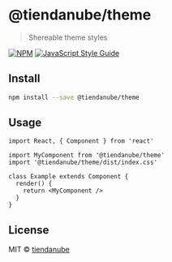 # @tiendanube/theme

> Shereable theme styles

[![NPM](https://img.shields.io/npm/v/@tiendanube/theme.svg)](https://www.npmjs.com/package/@tiendanube/theme) [![JavaScript Style Guide](https://img.shields.io/badge/code_style-standard-brightgreen.svg)](https://standardjs.com)

## Install

```bash
npm install --save @tiendanube/theme
```

## Usage

```tsx
import React, { Component } from 'react'

import MyComponent from '@tiendanube/theme'
import '@tiendanube/theme/dist/index.css'

class Example extends Component {
  render() {
    return <MyComponent />
  }
}
```

## License

MIT © [tiendanube](https://github.com/tiendanube)
